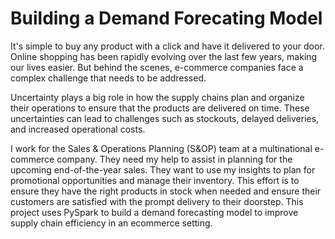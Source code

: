 # Building a Demand Forecating Model
It's simple to buy any product with a click and have it delivered to your door. Online shopping has been rapidly evolving over the last few years, making our lives easier. But behind the scenes, e-commerce companies face a complex challenge that needs to be addressed.

Uncertainty plays a big role in how the supply chains plan and organize their operations to ensure that the products are delivered on time. These uncertainties can lead to challenges such as stockouts, delayed deliveries, and increased operational costs.

I work for the Sales & Operations Planning (S&OP) team at a multinational e-commerce company. They need my help to assist in planning for the upcoming end-of-the-year sales. They want to use my insights to plan for promotional opportunities and manage their inventory. This effort is to ensure they have the right products in stock when needed and ensure their customers are satisfied with the prompt delivery to their doorstep.
This project uses PySpark to build a demand forecasting model to improve supply chain efficiency in an ecommerce setting.
